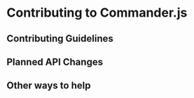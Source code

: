 Contributing to Commander.js
============================

Contributing Guidelines
-----------------------

Planned API Changes
-------------------

Other ways to help
------------------
